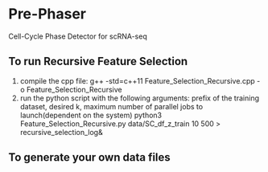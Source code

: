 # Pre-Phaser
Cell-Cycle Phase Detector for scRNA-seq

## To run Recursive Feature Selection
1. compile the cpp file: 
g++ -std=c++11 Feature_Selection_Recursive.cpp -o Feature_Selection_Recursive
2. run the python script with the following arguments: prefix of the training dataset, desired k, maximum number of parallel jobs to launch(dependent on the system)
python3 Feature_Selection_Recursive.py data/SC_df_z_train 10 500 > recursive_selection_log&



## To generate your own data files
